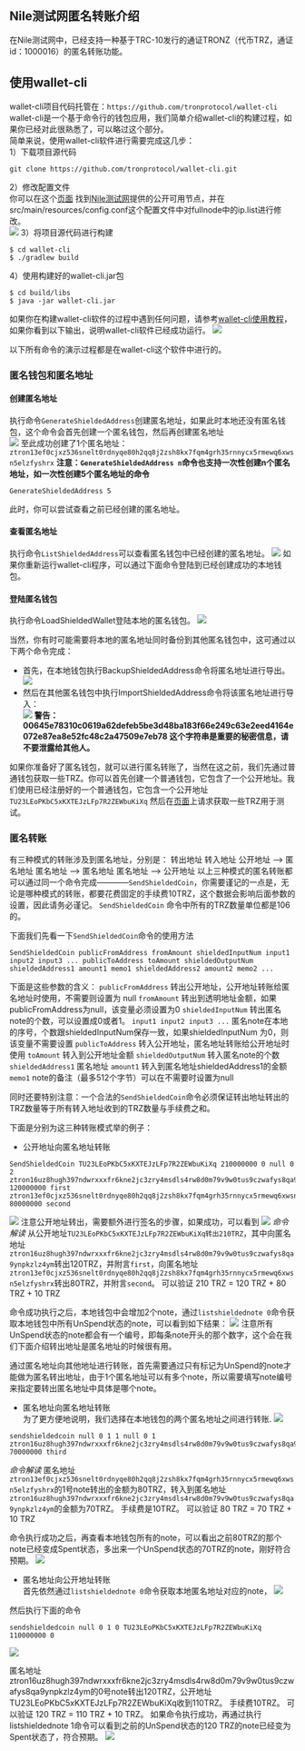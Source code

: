 ## Nile测试网匿名转账介绍
在Nile测试网中，已经支持一种基于TRC-10发行的通证TRONZ（代币TRZ，通证id：1000016）的匿名转账功能。

## 使用wallet-cli
wallet-cli项目代码托管在：`https://github.com/tronprotocol/wallet-cli`  
wallet-cli是一个基于命令行的钱包应用，我们简单介绍wallet-cli的构建过程，如果你已经对此很熟悉了，可以略过这个部分。  
简单来说，使用wallet-cli软件进行需要完成这几步：  
1）下载项目源代码  
```test
git clone https://github.com/tronprotocol/wallet-cli.git
```

2）修改配置文件  
你可以在这个[页面](http://nileex.io/status/getStatusPage) 找到[Nile测试网](http://nileex.io)提供的公开可用节点，并在src/main/resources/config.conf这个配置文件中对fullnode中的ip.list进行修改。  
![](./images/nile_shielded_usage1.png)
3）将项目源代码进行构建
```test
$ cd wallet-cli
$ ./gradlew build
```

4）使用构建好的wallet-cli.jar包
```test
$ cd build/libs
$ java -jar wallet-cli.jar
```

如果你在构建wallet-cli软件的过程中遇到任何问题，请参考[wallet-cli使用教程](https://github.com/tronprotocol/wallet-cli#get-started)，如果你看到以下输出，说明wallet-cli软件已经成功运行。
![](./images/nile_shielded_usage1.png)

以下所有命令的演示过程都是在wallet-cli这个软件中进行的。  

### 匿名钱包和匿名地址
#### 创建匿名地址
执行命令`GenerateShieldedAddress`创建匿名地址，如果此时本地还没有匿名钱包，这个命令会首先创建一个匿名钱包，然后再创建匿名地址  
![](./images/nile_shielded_usage2.png)
至此成功创建了1个匿名地址： `ztron13ef0cjxz536snelt0rdnyqe80h2qq8j2zsh8kx7fqm4grh35rnnycx5rmewq6xwsn5elzfyshrx`
**注意：`GenerateShieldedAddress n`命令也支持一次性创建n个匿名地址，如一次性创建5个匿名地址的命令**
```test
GenerateShieldedAddress 5 
```
此时，你可以尝试查看之前已经创建的匿名地址。
#### 查看匿名地址  
执行命令`ListShieldedAddress`可以查看匿名钱包中已经创建的匿名地址。
![](./images/nile_shielded_usage3.png)
如果你重新运行wallet-cli程序，可以通过下面命令登陆到已经创建成功的本地钱包。
#### 登陆匿名钱包  
执行命令LoadShieldedWallet登陆本地的匿名钱包。
![](./images/nile_shielded_usage4.png)

当然，你有时可能需要将本地的匿名地址同时备份到其他匿名钱包中，这可通过以下两个命令完成：  
- 首先，在本地钱包执行BackupShieldedAddress命令将匿名地址进行导出。
![](./images/nile_shielded_usage5.png)
- 然后在其他匿名钱包中执行ImportShieldedAddress命令将该匿名地址进行导入：  
![](./images/nile_shielded_usage6.png)
**警告：00645e78310c0619a62defeb5be3d48ba183f66e249c63e2eed4164e072e87ea8e52fc48c2a47509e7eb78 这个字符串是重要的秘密信息，请不要泄露给其他人。**

如果你准备好了匿名钱包，就可以进行匿名转账了，当然在这之前，我们先通过普通钱包获取一些TRZ。你可以首先创建一个普通钱包，它包含了一个公开地址。我们使用已经注册好的一个普通钱包，它包含一个公开地址`TU23LEoPKbC5xKXTEJzLFp7R2ZEWbuKiXq`
然后在[页面](http://nileex.io/join/getJoinPage)上请求获取一些TRZ用于测试。

### 匿名转账
有三种模式的转账涉及到匿名地址，分别是：
转出地址     转入地址
公开地址 ——> 匿名地址
匿名地址 ——> 匿名地址
匿名地址 ——> 公开地址
以上三种模式的匿名转账都可以通过同一个命令完成————`SendShieldedCoin`，你需要谨记的一点是，无论是哪种模式的转账，都要花费固定的手续费10TRZ，这个数据会影响后面参数的设置，因此请务必谨记。
`SendShieldedCoin` 命令中所有的TRZ数量单位都是106的。

下面我们先看一下`SendShieldedCoin`命令的使用方法
```test
SendShieldedCoin publicFromAddress fromAmount shieldedInputNum input1 input2 input3 ... publicToAddress toAmount shieldedOutputNum shieldedAddress1 amount1 memo1 shieldedAddress2 amount2 memo2 ... 
```

下面是这些参数的含义：
`publicFromAddress` 转出公开地址，公开地址转账给匿名地址时使用，不需要则设置为 null
`fromAmount` 转出到透明地址金额，如果publicFromAddress为null，该变量必须设置为0
`shieldedInputNum` 转出匿名note的个数，可以设置成0或者1。
`input1 input2 input3 ...` 匿名note在本地的序号，个数跟shieldedInputNum保存一致，如果shieldedInputNum 为0，则该变量不需要设置
`publicToAddress` 转入公开地址，匿名地址转账给公开地址时使用
`toAmount` 转入到公开地址金额
`shieldedOutputNum` 转入匿名note的个数
`shieldedAddress1` 匿名地址
`amount1` 转入到匿名地址shieldedAddress1的金额
`memo1` note的备注（最多512个字节）可以在不需要时设置为null

同时还要特别注意：一个合法的`SendShieldedCoin`命令必须保证转出地址转出的TRZ数量等于所有转入地址收到的TRZ数量与手续费之和。

下面是分别为这三种转账模式举的例子：
-	公开地址向匿名地址转账
```test
SendShieldedCoin TU23LEoPKbC5xKXTEJzLFp7R2ZEWbuKiXq 210000000 0 null 0 2 ztron16uz8hugh397ndwrxxxfr6kne2jc3zry4msdls4rw8d0m79v9w0tus9czwafys8qa9ynpkzlz4ym 120000000 first ztron13ef0cjxz536snelt0rdnyqe80h2qq8j2zsh8kx7fqm4grh35rnnycx5rmewq6xwsn5elzfyshrx 80000000 second
```
![](./images/nile_shielded_usage9.png)
注意公开地址转出，需要额外进行签名的步骤，如果成功，可以看到
![](./images/nile_shielded_usage10.png)
*命令解读*
从公开地址`TU23LEoPKbC5xKXTEJzLFp7R2ZEWbuKiXq转出210TRZ`，其中向匿名地址`ztron16uz8hugh397ndwrxxxfr6kne2jc3zry4msdls4rw8d0m79v9w0tus9czwafys8qa9ynpkzlz4ym`转出120TRZ，并附言`first`，向匿名地址 
`ztron13ef0cjxz536snelt0rdnyqe80h2qq8j2zsh8kx7fqm4grh35rnnycx5rmewq6xwsn5elzfyshrx`转出80TRZ，并附言`second`。
可以验证 210 TRZ = 120 TRZ + 80 TRZ + 10 TRZ

命令成功执行之后，本地钱包中会增加2个note，通过`listshieldednote 0`命令获取本地钱包中所有UnSpend状态的note，可以看到如下结果：
![](./images/nile_shielded_usage11.png)
注意所有UnSpend状态的note都会有一个编号，即每条note开头的那个数字，这个会在我们下面介绍转出地址是匿名地址的时候很有用。

通过匿名地址向其他地址进行转账，首先需要通过只有标记为UnSpend的note才能做为匿名转出地址，由于1个匿名地址可以有多个note，所以需要填写note编号来指定要转出匿名地址中具体是哪个note。

- 匿名地址向匿名地址转账  
为了更方便地说明，我们选择在本地钱包的两个匿名地址之间进行转账.
![](./images/nile_shielded_usage12.png)
```test
sendshieldedcoin null 0 1 1 null 0 1 ztron16uz8hugh397ndwrxxxfr6kne2jc3zry4msdls4rw8d0m79v9w0tus9czwafys8qa9ynpkzlz4ym 70000000 third
```
*命令解读*
匿名地址`ztron13ef0cjxz536snelt0rdnyqe80h2qq8j2zsh8kx7fqm4grh35rnnycx5rmewq6xwsn5elzfyshrx`的1号note转出的金额为80TRZ，转入到匿名地址`ztron16uz8hugh397ndwrxxxfr6kne2jc3zry4msdls4rw8d0m79v9w0tus9czwafys8qa9ynpkzlz4ym`的金额为70TRZ。
手续费是10TRZ。
可以验证 80 TRZ = 70 TRZ + 10 TRZ

命令执行成功之后，再查看本地钱包所有的note，可以看出之前80TRZ的那个note已经变成Spent状态，多出来一个UnSpend状态的70TRZ的note，刚好符合预期。
![](./images/nile_shielded_usage13.png)

- 匿名地址向公开地址转账  
首先依然通过`listshieldednote 0`命令获取本地匿名地址对应的note，
![](./images/nile_shielded_usage14.png)

然后执行下面的命令
```test
sendshieldedcoin null 0 1 0 TU23LEoPKbC5xKXTEJzLFp7R2ZEWbuKiXq 110000000 0
```
![](./images/nile_shielded_usage15.png)

匿名地址ztron16uz8hugh397ndwrxxxfr6kne2jc3zry4msdls4rw8d0m79v9w0tus9czwafys8qa9ynpkzlz4ym的0号note转出120TRZ，公开地址 TU23LEoPKbC5xKXTEJzLFp7R2ZEWbuKiXq收到110TRZ。
手续费10TRZ。
可以验证 120 TRZ = 110 TRZ + 10 TRZ。
如果命令执行成功，再通过执行listshieldednote 1命令可以看到之前的UnSpend状态的120 TRZ的note已经变为Spent状态了，符合预期。
![](./images/nile_shielded_usage16.png)

